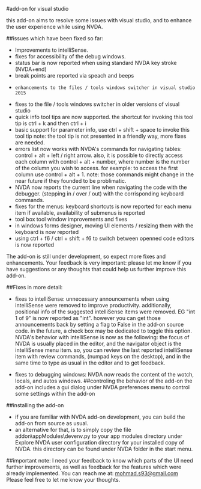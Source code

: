 #add-on for visual studio

this add-on aims to resolve some issues with visual studio, and to enhance the user experience while using NVDA.

##issues which have been fixed so far:
*	Improvements to intelliSense.
*	fixes for accessibility of the debug windows.
*	status bar is now reported when using  standard NVDA key stroke (NVDA+end)
*	break points are reported via speach and beeps
*	  enhancements to the files / tools windows switcher in visual studio 2015
*	fixes to the file / tools windows switcher  in older versions of visual studio
*	quick info tool tips are now supported. the shortcut for invoking this tool tip is ctrl + k and then ctrl + i
*	basic support for parameter info, use ctrl + shift + space to invoke this tool tip
note: the tool tip is not presented in a  friendly way, more fixes are needed.
*	errors list now works with NVDA's commands for navigating tables: control + alt + left / right arrow. also, it is possible to directly access each column with control + alt + number, where number is the number of the column you wish to access. for example: to access the first column use control + alt + 1.
note: those commands might change in the near future if they founded to be problimatic.
*	NVDA now reports the current line when navigating the code with the debugger. (stepping in / over / out) with the corrisponding keyboard commands.
*	fixes for the menus: keyboard shortcuts is now reported for each menu item if available, availability of submenus is reported
*	tool box tool window improvements and fixes
*	in windows forms designer, moving UI elements / resizing them with the keyboard is now reported
*	using ctrl + f6 / ctrl + shift + f6 to switch between openned code editors is now reported

The add-on is still under development, so expect more fixes and enhancements.
Your feedback is very important: please let me know if you have suggestions or any thoughts that could help us further improve this add-on.

##Fixes in more detail:

*	fixes to intelliSense: unnecessary announcements when using intelliSense were removed to improve productivity. 
additionally, positional info of the suggested intelliSense items were removed. EG "int 1 of 9" is now reported as "int". however you can get those announcements back by setting a flag to False in the add-on source code. 
in the future, a check box may be dedicated to toggle this option.
NVDA's behavior with intelliSense is now as the following:
the focus of NVDA is usually placed in the editor, and the navigator object is the intelliSense menu item. so, you can review the last reported intelliSense item with review commands, (numpad keys on the desktop), and in the same time to type as usual in the editor and to get feedback.

*	fixes to debugging windows: NVDA now reads the content of the wotch, locals, and autos windows.
##controling the behavior of the add-on
the add-on includes a gui dialog under NVDA preferences menu to control some settings within the add-on

##installing the add-on
*	if you are familiar with NVDA add-on development, you can build the add-on from source as usual.
*	an alternative for that, is to simply copy the file addon\\appModules\\devenv.py to your app modules directory under Explore NVDA user configuration directory for your installed copy of NVDA. this directory can be found under NVDA folder in the start menu.

##important note: 
I need your feedback to know which parts of the UI need further improvements, as well as feedback for the features which were already implemented.
You can reach me at: 
mohmad.s93@gmail.com
Please feel free to let me know your thoughts.